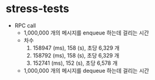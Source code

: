 # stress-tests

- RPC call
  - 1,000,000 개의 메시지를 enqueue 하는데 걸리는 시간
  - 차수
    1. 158947 (ms), 158 (s), 초당 6,329 개
    2. 158792 (ms), 158 (s), 초당 6,329 개
    3. 152741 (ms), 152 (s), 초당 6,578 개
  - 1,000,000 개의 메시지를 dequeue 하는데 걸리는 시간